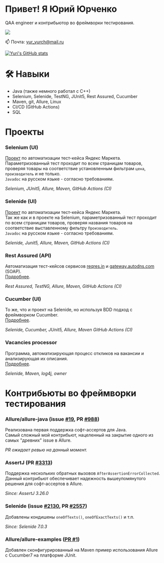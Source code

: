# Привет! Я Юрий Юрченко
QAA engineer и контрибьютор во фреймворки тестирования.

<p>
   <a href="https://t.me/Achitheus">
       <img src="https://img.shields.io/badge/Telegram-2CA5E0?style=for-the-badge&logo=telegram&logoColor=white"/>
   </a>
</p>
<p>
   📫 Почта: <a href='mailto:yur_yurch@mail.ru'>yur_yurch@mail.ru</a>
</p>


[![Yuri's GitHub stats](https://github-readme-stats.vercel.app/api?username=Achitheus&show_icons=true&include_all_commits=true&count_private=true)](https://github.com/anuraghazra/github-readme-stats)


# 🛠 Навыки
*   Java (также немного работал с C++)
*   Selenium, Selenide, TestNG, JUnit5, Rest Assured, Cucumber
*   Maven, git, Allure, Linux
*   CI/CD (GitHub Actions)
*   SQL

# Проекты
### Selenium (UI)
[Проект](https://github.com/Achitheus/SeleniumTestCaseYandexMarket) по автоматизации тест-кейса Яндекс Маркета.  
Параметризованный тест проходит по всем страницам товаров, проверяя товары на соответствие установленным фильтрам `цена`, `производитель` и не только.  
`Javadoc` на русском языке - согласно требованиям.

*Selenium, JUnit5, Allure, Maven, GitHub Actions (CI)*
### Selenide (UI)
[Проект](https://github.com/Achitheus/SelenideTestCase) по автоматизации тест-кейса Яндекс Маркета.  
Так же как и в проекте на Selenium, параметризованный тест проходит по всем страницам товаров, проверяя названия товаров на соответствие выставленному фильтру `Производитель`.  
`Javadoc` на русском языке - согласно требованиям.

*Selenide, Junit5, Allure, Maven, GitHub Actions (CI)*
### Rest Assured (API)
Автоматизация тест-кейсов сервисов [reqres.in](reqres.in) и [gateway.autodns.com](gateway.autodns.com) (SOAP).  
[Подробнее](https://github.com/Achitheus/automationAPI).

*Rest Assured, TestNG, Allure, Maven, GitHub Actions (CI)*
### Cucumber (UI)
То же, что и проект на Selenide, но используя BDD подход с фреймворком Cucumber.  
[Подробнее](https://github.com/Achitheus/automationCucumber).

*Selenide, Cucumber, JUnit5, Allure, Maven GitHub Actions (CI)*
### Vacancies processor
Программа, автоматизирующая процесс откликов на вакансии и анализирующая их описания.  
[Подробнее](https://github.com/Achitheus/vacancy-processor--demo-?tab=readme-ov-file).

*Selenide, Maven, log4j, owner*
# Контрибьюты во фреймворки тестирования

### Allure/allure-java (issue [#19](https://github.com/allure-framework/allure-java/issues/19), PR [#988](https://github.com/allure-framework/allure-java/pull/988))
Реализована первая поддержка софт-ассертов для Java.  
Самый сложный мой контрибьют, нацеленный на закрытие одного из самых "древних" issue в Allure.

*PR ожидает ревью на данный момент.*
### AssertJ (PR [#3313](https://github.com/assertj/assertj/pull/3313))
Поддержка нескольких обратных вызовов `AfterAssertionErrorCollected`.   
Данный контрибьют обеспечивает надежность вышеупомянутого решения для софт-ассертов в Allure.

*Since: AssertJ 3.26.0*
### Selenide (issue [#2130](https://github.com/selenide/selenide/issues/2130), PR [#2557](https://github.com/selenide/selenide/pull/2557))
Добавлены кондишены `oneOfTexts()`, `oneOfExactTexts()` и т.п.

*Since: Selenide 7.0.3*
### Allure/allure-examples ([PR #1](https://github.com/allure-examples/allure-cucumber7-junit-platform-maven/pull/1))
Добавлен сконфигурированный на Maven пример использования Allure с Cucumber7 на платформе JUnit.
